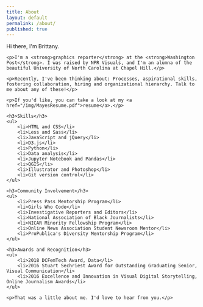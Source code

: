 ```yaml
---
title: About
layout: default
permalink: /about/
published: true
---
```


<div class="about">
	<p class="about-intro">Hi there, I'm Brittany.</p>

	<p>I'm a <strong>graphics reporter</strong> at the <strong>Washington Post</strong>. I was raised by NPR Visuals, and I'm an alumna of the beautiful University of North Carolina at Chapel Hill.</p>

	<p>Recently, I've been thinking about: Processes, aspirational skills, fostering collaboration, hiring and organizational hierarchy. Talk to me about any of these!</p>

	<p>If you'd like, you can take a look at my <a href="/img/MayesResume.pdf">resume</a>.</p>

	<h3>Skills</h3>
	<ul>
		<li>HTML and CSS</li>
		<li>Less and Sass</li>
		<li>JavaScript and jQuery</li>
		<li>D3.js</li>
		<li>Python</li>
		<li>Data analysis</li>
		<li>Jupyter Notebook and Pandas</li>
		<li>QGIS</li>
		<li>Illustrator and Photoshop</li>
		<li>Git version control</li>
	</ul>

	<h3>Community Involvement</h3>
	<ul>
		<li>Press Pass Mentorship Program</li>
		<li>Girls Who Code</li>
		<li>Investigative Reporters and Editors</li>
		<li>National Association of Black Journalists</li>
		<li>NICAR Minority Fellowship Program</li>
		<li>Online News Association Student Newsroom Mentor</li>
		<li>ProPublica's Diversity Mentorship Program</li>
	</ul>

	<h3>Awards and Recognition</h3>
	<ul>
		<li>2018 DCFemTech Award, Data</li>
		<li>2016 Stuart Sechriest Award for Outstanding Graduating Senior, Visual Communication</li>
		<li>2016 Excellence and Innovation in Visual Digital Storytelling, Online Journalism Awards</li>
	</ul>

	<p>That was a little about me. I'd love to hear from you.</p>
</div>
